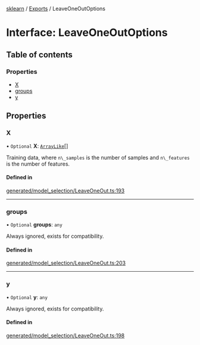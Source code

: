 [sklearn](../readme.md) / [Exports](../modules.md) / LeaveOneOutOptions

# Interface: LeaveOneOutOptions

## Table of contents

### Properties

- [X](LeaveOneOutOptions.md#x)
- [groups](LeaveOneOutOptions.md#groups)
- [y](LeaveOneOutOptions.md#y)

## Properties

### X

• `Optional` **X**: [`ArrayLike`](../modules.md#arraylike)[]

Training data, where `n\_samples` is the number of samples and `n\_features` is the number of features.

#### Defined in

[generated/model_selection/LeaveOneOut.ts:193](https://github.com/transitive-bullshit/scikit-learn-ts/blob/367336a/packages/sklearn/src/generated/model_selection/LeaveOneOut.ts#L193)

___

### groups

• `Optional` **groups**: `any`

Always ignored, exists for compatibility.

#### Defined in

[generated/model_selection/LeaveOneOut.ts:203](https://github.com/transitive-bullshit/scikit-learn-ts/blob/367336a/packages/sklearn/src/generated/model_selection/LeaveOneOut.ts#L203)

___

### y

• `Optional` **y**: `any`

Always ignored, exists for compatibility.

#### Defined in

[generated/model_selection/LeaveOneOut.ts:198](https://github.com/transitive-bullshit/scikit-learn-ts/blob/367336a/packages/sklearn/src/generated/model_selection/LeaveOneOut.ts#L198)
